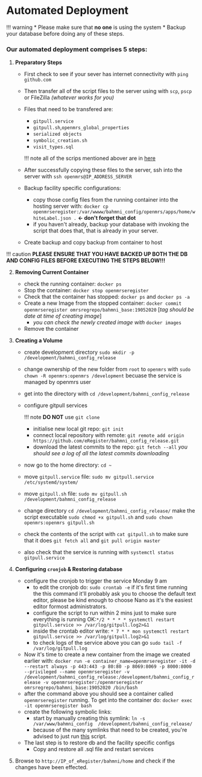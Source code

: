 # Automated Deployment

!!! warning
    * Please make sure that **no one** is using the system 
    * Backup your database before doing any of these steps.


### Our automated deployment comprises 5 steps:

1. **Preparatory Steps**
    * First check to see if your sever has internet connectivity with `ping github.com`
    * Then transfer all of the script files to the server using with `scp`, `pscp` or FileZilla *(whatever works for you)*
    * Files that need to be transfered are:
        * `gitpull.service`
        * `gitpull.sh`,`openmrs_global_properties`
        * `serialized objects`
        * `symbolic_creation.sh`
        * `visit_types.sql`

        !!! note
            all of the scrips mentioned abover are in [here](https://github.com/eRegister/docs/tree/master/docs/scripts)


    * After successfully copying these files to the server, ssh into the server with `ssh openmrs@IP_ADDRESS_SERVER`
    * Backup facility specific configurations: 
        * copy those config files from the running container into the hosting server with: `docker cp openmrseregister:/var/wwww/bahmni_config/openmrs/apps/home/whiteLabel.json .` **<- don't forget that dot**
        *  if you haven't already, backup your database with invoking the script that does that, that is already in your server.
    * Create backup and copy backup from container to host

!!! caution
    **PLEASE ENSURE THAT YOU HAVE BACKED UP BOTH  THE DB AND CONFIG FILES BEFORE EXECUTING THE STEPS BELOW!!!**

2. **Removing Current Container**
    * check the running container: `docker ps`
    * Stop the container: `docker stop openmrseregister`
    * Check that the container has stopped: `docker ps` and `docker ps -a`
    * Create a new Image from the stopped container: `docker commit openmrseregister omrsregrepo/bahmni_base:19052020` [*tag should be date at time of creating image*]
        * *you can check the newly created image with* `docker images` 
    * Remove the container

3. **Creating a Volume**
    * create development directory `sudo mkdir -p /development/bahmni_config_release`
    * change ownership of the new folder from `root` to `openmrs` with `sudo chown -R openmrs:openmrs /development` becuase the service is managed by openmrs user 
    * get into the directory with `cd /development/bahmni_config_release`
    * configure gitpull services

        !!! note
            **DO NOT** use `git clone`

        * initialise new local git repo: `git init`
        * connect local repository with remote: `git remote add origin https://github.com/eRegister/bahmni_config_release.git`
        * download the latest commits to the repo: `git fetch --all` *you should see a log of all the latest commits downloading*
    * now go to the home directory: `cd ~`
    * move `gitpull.service` file: `sudo mv gitpull.service /etc/systemd/system/`
    * move `gitpull.sh` file: `sudo mv gitpull.sh /development/bahmni_config_release`
    * change directory `cd /development/bahmni_config_release/` make the script executable `sudo chmod +x gitpull.sh` and `sudo chown openmrs:openmrs gitpull.sh`
    * check the contents of the script with  `cat gitpull.sh` to make sure that it does `git fetch all` and `git pull origin master` 
    * also check that the service is running with `systemctl status gitpull.service`

4. **Configuring `cronjob` & Restoring database**
    * configure the cronjob to trigger the service Monday 9 am
        * to edit the cronjob do: `sudo crontab -e` if it's first time running the this command it'll probably ask you to choose the default text editor, please be kind enough to choose Nano as it's the easiest editor formost administrators.
        * configure the script to run within 2 mins just to make sure everything is running OK:`*/2 * * * * systemctl restart gitpull.service >> /var/log/gitpull.log2>&1`
        * inside the crontab editor write: `* 7 * * mon systemctl restart gitpull.service >> /var/log/gitpull.log2>&1`
        * to check logs of the service above you can go `sudo tail -f /var/log/gitpull.log`
    * Now it's time to create a new container from the image we created earlier with: `docker run -e container_name=openmrseregister -it -d --restart always -p 443:443 -p 80:80 -p 8069:8069 -p 8000:8000 --privileged --name openmrseregister -v /development/bahmni_config_release:/development/bahmni_config_release -v openmrseregister:/openmrseregister omrsregrepo/bahmni_base:19052020 /bin/bash`
    * after the command above you should see a container called `openmrseregister` running. To get into the container do: `docker exec -it openmrseregister bash`
    * create the following symbolic links: 
        * start by manually creating this symlink: `ln -s /var/www/bahmni_config  /development/bahmni_config_release/`
        * because of the many symlinks that need to be created, you're advised to just run [this](https://github.com/eRegister/docs/blob/master/docs/scripts/symbolic_creation.sh) script.
    * The last step is to restore db and the facility specific configs
        * Copy and  restore all .sql file and restart services
5. Browse to `http://IP_of_eRegister/bahmni/home` and check if the changes have been effected.

